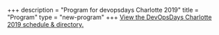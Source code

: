 +++
description = "Program for devopsdays Charlotte 2019"
title = "Program"
type = "new-program"
+++
<a id="sched-embed" href="//devopsdayscharlotte2019.sched.com/">View the DevOpsDays Charlotte 2019 schedule &amp; directory.</a><script type="text/javascript" src="//devopsdayscharlotte2019.sched.com/js/embed.js"></script>